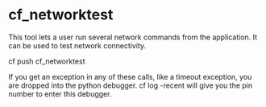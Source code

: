 # cf_networktest

This tool lets a user run several network commands from the application.
It can be used to test network connectivity.

cf push cf_networktest


If you get an exception in any of these calls, like a timeout exception, you are dropped into the python debugger.
cf log <appname> -recent 
will give you the pin number to enter this debugger.
